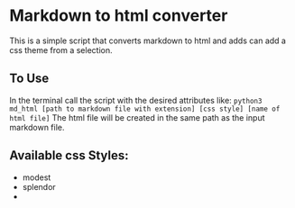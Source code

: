 Markdown to html converter
==========================
This is a simple script that converts markdown to html and
adds can add a css theme from a selection.

## To Use
In the terminal call the script with the desired attributes like:
`python3 md_html [path to markdown file with extension] [css style] [name of html file]`
The html file will be created in the same path as the input markdown file.

## Available css Styles:

* modest
* splendor
*
